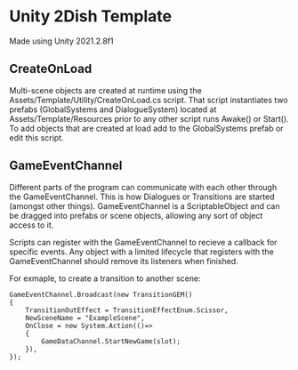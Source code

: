 # Unity 2Dish Template

Made using Unity 2021.2.8f1

## CreateOnLoad

Multi-scene objects are created at runtime using the Assets/Template/Utility/CreateOnLoad.cs script. That script instantiates two prefabs (GlobalSystems and DialogueSystem) located at Assets/Template/Resources prior to any other script runs Awake() or Start(). To add objects that are created at load add to the GlobalSystems prefab or edit this script.

## GameEventChannel

Different parts of the program can communicate with each other through the GameEventChannel. This is how Dialogues or Transitions are started (amongst other things).  GameEventChannel is a ScriptableObject and can be dragged into prefabs or scene objects, allowing any sort of object access to it.

Scripts can register with the GameEventChannel to recieve a callback for specific events. Any object with a limited lifecycle that registers with the GameEventChannel should remove its listeners when finished.

For exmaple, to create a transition to another scene:

```
GameEventChannel.Broadcast(new TransitionGEM()
{
	TransitionOutEffect = TransitionEffectEnum.Scissor,
	NewSceneName = "ExampleScene",
	OnClose = new System.Action(()=>
	{
		GameDataChannel.StartNewGame(slot);
	}),
});
```